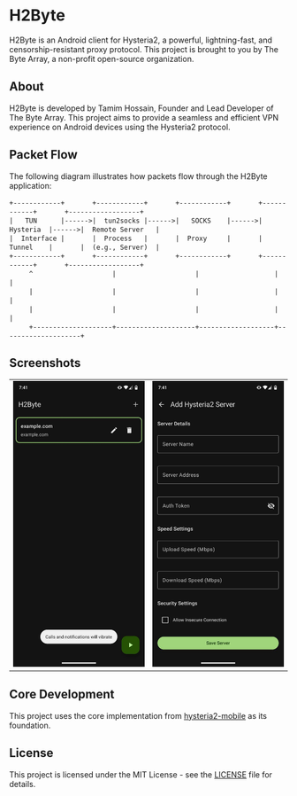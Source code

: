 # H2Byte

H2Byte is an Android client for Hysteria2, a powerful, lightning-fast, and censorship-resistant proxy protocol. This project is brought to you by The Byte Array, a non-profit open-source organization.

## About

H2Byte is developed by Tamim Hossain, Founder and Lead Developer of The Byte Array. This project aims to provide a seamless and efficient VPN experience on Android devices using the Hysteria2 protocol.

## Packet Flow

The following diagram illustrates how packets flow through the H2Byte application:

```
+------------+       +------------+       +------------+       +------------+       +------------------+
|   TUN      |------>|  tun2socks |------>|   SOCKS    |------>|  Hysteria  |------>|  Remote Server   |
|  Interface |       |  Process   |       |  Proxy     |       |  Tunnel    |       |  (e.g., Server)  |
+------------+       +------------+       +------------+       +------------+       +------------------+
     ^                    |                    |                   |                    |
     |                    |                    |                   |                    |
     |                    |                    |                   |                    |
     +--------------------+--------------------+-------------------+--------------------+
```

## Screenshots

<table>
<tr>
<td><img src="images/img1.jpg" alt="H2Byte Screenshot 1" width="400"/></td>
<td><img src="images/img2.jpg" alt="H2Byte Screenshot 2" width="400"/></td>
</tr>
</table>

## Core Development

This project uses the core implementation from [hysteria2-mobile](https://github.com/TheByteArray/hysteria2-mobile) as its foundation.

## License

This project is licensed under the MIT License - see the [LICENSE](LICENSE) file for details.
